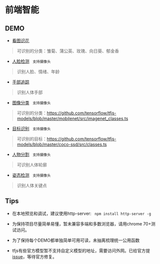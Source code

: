 # 前端智能

## DEMO

- [看图识花](http://allan5.com/FE-AI/flower.html "看图识花")
> 可识别的分类：雏菊、蒲公英、玫瑰、向日葵、郁金香
- [人脸检测](http://allan5.com/FE-AI/face-api.html "人脸检测") ` 支持摄像头`
> 识别人脸、情绪、年龄
- [手部追踪](http://allan5.com/FE-AI/handtrack.html "手部追踪") 
> 识别人体手部
- [图像分类](http://allan5.com/FE-AI/mobilenet.html "图像分类") ` 支持摄像头`
> 可识别的分类：https://github.com/tensorflow/tfjs-models/blob/master/mobilenet/src/imagenet_classes.ts
- [目标识别](http://allan5.com/FE-AI/object_detection.html "目标识别")    ` 支持摄像头`
> 可识别的目标：https://github.com/tensorflow/tfjs-models/blob/master/coco-ssd/src/classes.ts
- [人物分割](http://allan5.com/FE-AI/bodypix.html "人物分割")  ` 支持摄像头`
> 可识别人体轮廓
- [姿态检测](http://allan5.com/FE-AI/posenet.html "姿态检测")  ` 支持摄像头`
> 识别人体关键点


## Tips

- 在本地预览和调试，建议使用http-server: ` npm install http-server -g` 

- 为保持项目尽量简单易懂，暂未兼容多端和多数浏览器，请用chrome 70+测试访问。

- 为了保持每个DEMO都单独简单可用可读，未抽离梳理统一公用函数

- tfjs有些官方模型暂不支持自定义模型的地址，需要访问外网。已给官方提[issue](https://github.com/tensorflow/tfjs/issues/2338)，等待官方修复。


